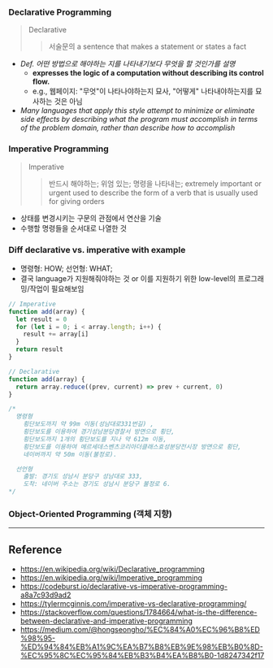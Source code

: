 ### Declarative Programming
> Declarative
>> 서술문의
>> a sentence that makes a statement or states a fact

- *Def. 어떤 방법으로 해야하는 지를 나타내기보다 무엇을 할 것인가를 설명*
  - **expresses the logic of a computation without describing its control flow.**
  - e.g., 웹페이지: "무엇"이 나타나야하는지 묘사, "어떻게" 나타내야하는지를 묘사하는 것은 아님
- *Many languages that apply this style attempt to minimize or eliminate side effects by describing what the program must accomplish in terms of the problem domain, rather than describe how to accomplish*

### Imperative Programming
> Imperative
>> 반드시 해야하는; 위엄 있는; 명령을 나타내는;
>> extremely important or urgent
>> used to describe the form of a verb that is usually used for giving orders

- 상태를 변경시키는 구문의 관점에서 연산을 기술
- 수행할 명령들을 순서대로 나열한 것

### Diff declarative vs. imperative with example
- 명령형: HOW; 선언형: WHAT;
- 결국 language가 지원해줘야하는 것 or 이를 지원하기 위한 low-level의 프로그래밍/작업이 필요해보임

``` javascript
// Imperative
function add(array) {
  let result = 0
  for (let i = 0; i < array.length; i++) {
    result += array[i]
  }
  return result
}

// Declarative
function add(array) {
  return array.reduce((prev, current) => prev + current, 0)
}

/*
  명령형
    횡단보도까지 약 99m 이동(성남대로331번길) ,
    횡단보도를 이용하여 경기성남분당경찰서 방면으로 횡단,
    횡단보도까지 1개의 횡단보도를 지나 약 612m 이동,
    횡단보도를 이용하여 메르세데스벤츠코리아더클래스효성분당전시장 방면으로 횡단,
    네이버까지 약 50m 이동(불정로).

  선언형
    출발: 경기도 성남시 분당구 성남대로 333,
    도착: 네이버 주소는 경기도 성남시 분당구 불정로 6.
*/
```

### Object-Oriented Programming (객체 지향)

---
## Reference
- https://en.wikipedia.org/wiki/Declarative_programming
- https://en.wikipedia.org/wiki/Imperative_programming
- https://codeburst.io/declarative-vs-imperative-programming-a8a7c93d9ad2
- https://tylermcginnis.com/imperative-vs-declarative-programming/
- https://stackoverflow.com/questions/1784664/what-is-the-difference-between-declarative-and-imperative-programming
- https://medium.com/@hongseongho/%EC%84%A0%EC%96%B8%ED%98%95-%ED%94%84%EB%A1%9C%EA%B7%B8%EB%9E%98%EB%B0%8D-%EC%95%8C%EC%95%84%EB%B3%B4%EA%B8%B0-1d8247342f17